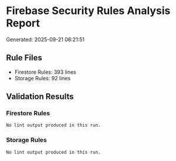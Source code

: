 # Firebase Security Rules Analysis Report
Generated: 2025-09-21 06:21:51

## Rule Files
- Firestore Rules: 393 lines
- Storage Rules: 92 lines

## Validation Results
### Firestore Rules
```
No lint output produced in this run.
```
### Storage Rules
```
No lint output produced in this run.
```
